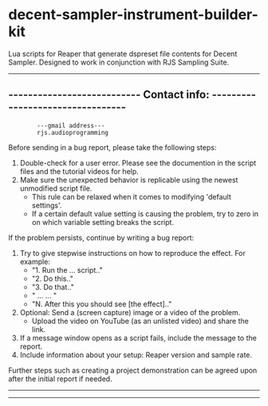 # decent-sampler-instrument-builder-kit
Lua scripts for Reaper that generate dspreset file contents for Decent Sampler. Designed to work in conjunction with RJS Sampling Suite.

--------------------------------------------------------------------------------
---------------------------    Contact info:   ---------------------------------
--------------------------------------------------------------------------------

			---gmail address---
			rjs.audioprogramming

Before sending in a bug report, please take the following steps:
1. Double-check for a user error. Please see the documention in the script files and the tutorial videos for help.
2. Make sure the unexpected behavior is replicable using the newest unmodified script file. 
	* This rule can be relaxed when it comes to modifying 'default settings'.
	* If a certain default value setting is causing the problem, try to zero in on which variable setting breaks the script.

If the problem persists, continue by writing a bug report:
1. Try to give stepwise instructions on how to reproduce the effect. For example:  
	* "1. Run the ... script.."
	* "2. Do this.."
	* "3. Do that.."
	* "  ...   ... "
	* "N. After this you should see [the effect].."
2. Optional: Send a (screen capture) image or a video of the problem.
	* Upload the video on YouTube (as an unlisted video) and share the link.
3. If a message window opens as a script fails, include the message to the report.
4. Include information about your setup: Reaper version and sample rate.

Further steps such as creating a project demonstration can be agreed upon after the initial report if needed.

------------------------------------------------------------------------------------
------------------------------------------------------------------------------------
